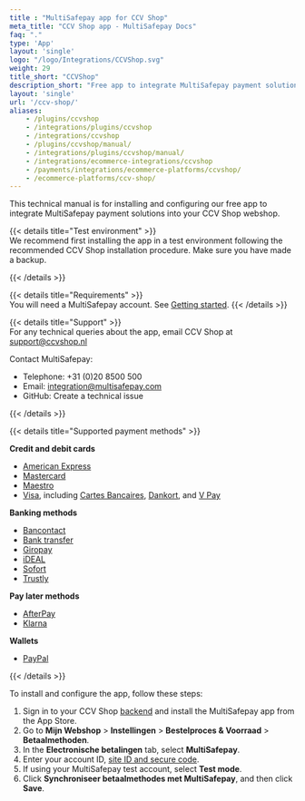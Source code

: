 ```yaml
---
title : "MultiSafepay app for CCV Shop"
meta_title: "CCV Shop app - MultiSafepay Docs"
faq: "."
type: 'App'
layout: 'single'
logo: "/logo/Integrations/CCVShop.svg"
weight: 29
title_short: "CCVShop"
description_short: "Free app to integrate MultiSafepay payment solutions into your CCV Shop webshop."
layout: 'single'
url: '/ccv-shop/'
aliases: 
    - /plugins/ccvshop
    - /integrations/plugins/ccvshop
    - /integrations/ccvshop
    - /plugins/ccvshop/manual/
    - /integrations/plugins/ccvshop/manual/
    - /integrations/ecommerce-integrations/ccvshop
    - /payments/integrations/ecommerce-platforms/ccvshop/
    - /ecommerce-platforms/ccv-shop/
---
```

This technical manual is for installing and configuring our free app to integrate MultiSafepay payment solutions into your CCV Shop webshop.

{{< details title="Test environment" >}}
&nbsp;  
We recommend first installing the app in a test environment following the recommended CCV Shop installation procedure. Make sure you have made a backup.

{{< /details >}}

{{< details title="Requirements" >}}
&nbsp;  
You will need a MultiSafepay account. See [Getting started](/getting-started/).
{{< /details >}}

{{< details title="Support" >}}
&nbsp;  
For any technical queries about the app, email CCV Shop at <support@ccvshop.nl>

Contact MultiSafepay:

- Telephone: +31 (0)20 8500 500
- Email: <integration@multisafepay.com>
- GitHub: Create a technical issue

{{< /details >}}

{{< details title="Supported payment methods" >}}

**Credit and debit cards**
  
- [American Express](/payment-methods/american-express)
- [Mastercard](/payment-methods/mastercard)
- [Maestro](/payment-methods/maestro)
- [Visa](/payments/methods/credit-and-debit-cards/visa), including [Cartes Bancaires](/payment-methods/cartes-bancaires), [Dankort](/payment-methods/dankort), and [V Pay](/payment-methods/vpay/)

**Banking methods**

- [Bancontact](/payment-methods/bancontact)
- [Bank transfer](/payment-methods/bank-transfer)
- [Giropay](/payment-methods/giropay)
- [iDEAL](/payment-methods/ideal)
- [Sofort](/payment-methods/sofort)
- [Trustly](/payment-methods/trustly)

**Pay later methods**

- [AfterPay](/payments/methods/billing-suite/afterpay/)
- [Klarna](/payments/methods/billing-suite/klarna/)

**Wallets**

- [PayPal](/payment-methods/paypal)

{{< /details >}}

To install and configure the app, follow these steps:

1. Sign in to your CCV Shop [backend](/getting-started/glossary/#backend) and install the MultiSafepay app from the App Store.
2. Go to **Mijn Webshop** > **Instellingen** > **Bestelproces & Voorraad** > **Betaalmethoden**.
3. In the **Electronische betalingen** tab, select **MultiSafepay**.
4. Enter your account ID, [site ID and secure code](/set-up-your-account/site-id-api-key-secure-code).
5. If using your MultiSafepay test account, select **Test mode**.
6. Click **Synchroniseer betaalmethodes met MultiSafepay**, and then click **Save**.


